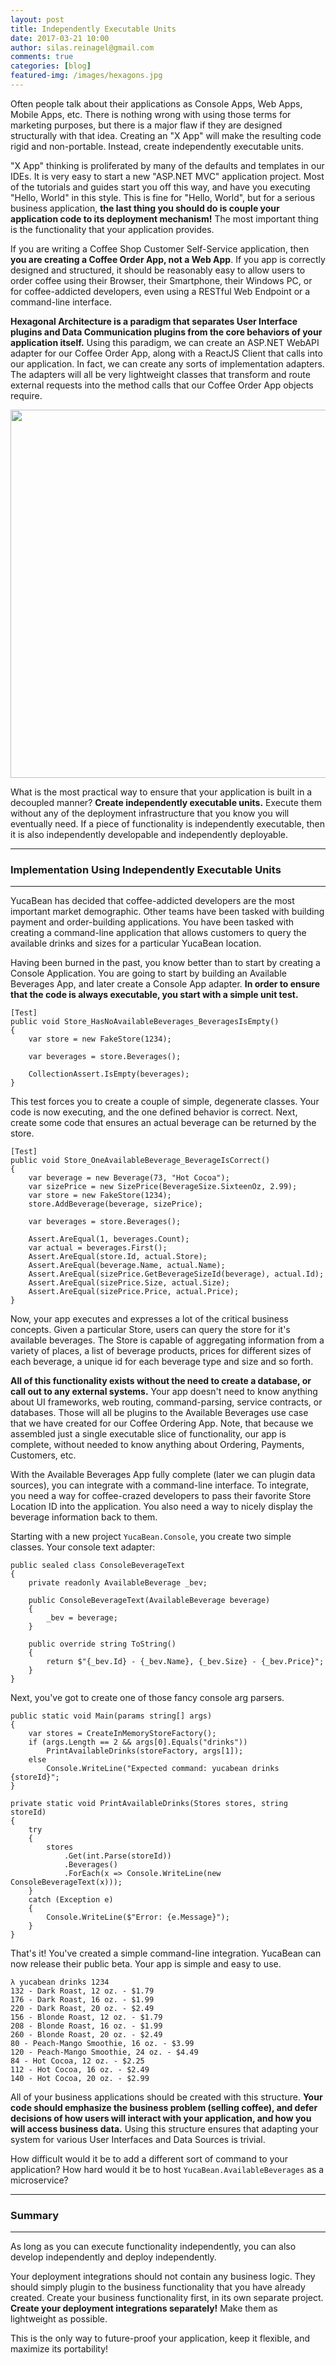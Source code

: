 ```yaml
---
layout: post
title: Independently Executable Units
date: 2017-03-21 10:00
author: silas.reinagel@gmail.com
comments: true
categories: [blog]
featured-img: /images/hexagons.jpg
---
```


Often people talk about their applications as Console Apps, Web Apps, Mobile Apps, etc. There is nothing wrong with using those terms for marketing purposes, but there is a major flaw if they are designed structurally with that idea. Creating an "X App" will make the resulting code rigid and non-portable. Instead, create independently executable units.

"X App" thinking is proliferated by many of the defaults and templates in our IDEs. It is very easy to start a new "ASP.NET MVC" application project. Most of the tutorials and guides start you off this way, and have you executing "Hello, World" in this style. This is fine for "Hello, World", but for a serious business application, <strong>the last thing you should do is couple your application code to its deployment mechanism!</strong> The most important thing is the functionality that your application provides. 

If you are writing a Coffee Shop Customer Self-Service application, then <strong>you are creating a Coffee Order App, not a Web App</strong>. If you app is correctly designed and structured, it should be reasonably easy to allow users to order coffee using their Browser, their Smartphone, their Windows PC, or for coffee-addicted developers, even using a RESTful Web Endpoint or a command-line interface.

<strong>Hexagonal Architecture is a paradigm that separates User Interface plugins and Data Communication plugins from the core behaviors of your application itself.</strong> Using this paradigm, we can create an ASP.NET WebAPI adapter for our Coffee Order App, along with a ReactJS Client that calls into our application. In fact, we can create any sorts of implementation adapters. The adapters will all be very lightweight classes that transform and route external requests into the method calls that our Coffee Order App objects require. 

<img src="/images/hexagonal-architecture-example-1.jpg" alt="" width="1280" height="589"  />

What is the most practical way to ensure that your application is built in a decoupled manner? <strong>Create independently executable units.</strong> Execute them without any of the deployment infrastructure that you know you will eventually need. If a piece of functionality is independently executable, then it is also independently developable and independently deployable. 

----

### Implementation Using Independently Executable Units

----

YucaBean has decided that coffee-addicted developers are the most important market demographic. Other teams have been tasked with building payment and order-building applications. You have been tasked with creating a command-line application that allows customers to query the available drinks and sizes for a particular YucaBean location. 

Having been burned in the past, you know better than to start by creating a Console Application. You are going to start by building an Available Beverages App, and later create a Console App adapter. <strong>In order to ensure that the code is always executable, you start with a simple unit test.</strong>

```
[Test]
public void Store_HasNoAvailableBeverages_BeveragesIsEmpty()
{
    var store = new FakeStore(1234);

    var beverages = store.Beverages();

    CollectionAssert.IsEmpty(beverages);
}
```

This test forces you to create a couple of simple, degenerate classes. Your code is now executing, and the one defined behavior is correct. Next, create some code that ensures an actual beverage can be returned by the store.

```
[Test]
public void Store_OneAvailableBeverage_BeverageIsCorrect()
{
    var beverage = new Beverage(73, "Hot Cocoa");
    var sizePrice = new SizePrice(BeverageSize.SixteenOz, 2.99);
    var store = new FakeStore(1234);
    store.AddBeverage(beverage, sizePrice);

    var beverages = store.Beverages();

    Assert.AreEqual(1, beverages.Count);
    var actual = beverages.First();
    Assert.AreEqual(store.Id, actual.Store);
    Assert.AreEqual(beverage.Name, actual.Name);
    Assert.AreEqual(sizePrice.GetBeverageSizeId(beverage), actual.Id);
    Assert.AreEqual(sizePrice.Size, actual.Size);
    Assert.AreEqual(sizePrice.Price, actual.Price);
}
```

Now, your app executes and expresses a lot of the critical business concepts. Given a particular Store, users can query the store for it's available beverages. The Store is capable of aggregating information from a variety of places, a list of beverage products, prices for different sizes of each beverage, a unique id for each beverage type and size and so forth. 

<strong>All of this functionality exists without the need to create a database, or call out to any external systems.</strong> Your app doesn't need to know anything about UI frameworks, web routing, command-parsing, service contracts, or databases. Those will all be plugins to the Available Beverages use case that we have created for our Coffee Ordering App. Note, that because we assembled just a single executable slice of functionality, our app is complete, without needed to know anything about Ordering, Payments, Customers, etc.

With the Available Beverages App fully complete (later we can plugin data sources), you can integrate with a command-line interface. To integrate, you need a way for coffee-crazed developers to pass their favorite Store Location ID into the application. You also need a way to nicely display the beverage information back to them. 

Starting with a new project `YucaBean.Console`, you create two simple classes. Your console text adapter:

```
public sealed class ConsoleBeverageText
{
    private readonly AvailableBeverage _bev;

    public ConsoleBeverageText(AvailableBeverage beverage)
    {
        _bev = beverage;
    }

    public override string ToString()
    {
        return $"{_bev.Id} - {_bev.Name}, {_bev.Size} - {_bev.Price}";
    }
}
```

Next, you've got to create one of those fancy console arg parsers. 

```
public static void Main(params string[] args)
{
    var stores = CreateInMemoryStoreFactory();
    if (args.Length == 2 && args[0].Equals("drinks"))
        PrintAvailableDrinks(storeFactory, args[1]);
    else
        Console.WriteLine("Expected command: yucabean drinks {storeId}";
}

private static void PrintAvailableDrinks(Stores stores, string storeId)
{
    try
    {
        stores
            .Get(int.Parse(storeId))
            .Beverages()
            .ForEach(x => Console.WriteLine(new ConsoleBeverageText(x)));
    }
    catch (Exception e)
    {
        Console.WriteLine($"Error: {e.Message}");
    }
}
```

That's it! You've created a simple command-line integration. YucaBean can now release their public beta. Your app is simple and easy to use.

```
λ yucabean drinks 1234
132 - Dark Roast, 12 oz. - $1.79
176 - Dark Roast, 16 oz. - $1.99
220 - Dark Roast, 20 oz. - $2.49
156 - Blonde Roast, 12 oz. - $1.79
208 - Blonde Roast, 16 oz. - $1.99
260 - Blonde Roast, 20 oz. - $2.49
80 - Peach-Mango Smoothie, 16 oz. - $3.99
120 - Peach-Mango Smoothie, 24 oz. - $4.49
84 - Hot Cocoa, 12 oz. - $2.25
112 - Hot Cocoa, 16 oz. - $2.49
140 - Hot Cocoa, 20 oz. - $2.99
```

All of your business applications should be created with this structure. <strong>Your code should emphasize the business problem (selling coffee), and defer decisions of how users will interact with your application, and how you will access business data.</strong> Using this structure ensures that adapting your system for various User Interfaces and Data Sources is trivial. 

How difficult would it be to add a different sort of command to your application? 
How hard would it be to host `YucaBean.AvailableBeverages` as a microservice? 

----

### Summary

----

As long as you can execute functionality independently, you can also develop independently and deploy independently. 

Your deployment integrations should not contain any business logic. They should simply plugin to the business functionality that you have already created. Create your business functionality first, in its own separate project. <strong>Create your deployment integrations separately!</strong> Make them as lightweight as possible. 

This is the only way to future-proof your application, keep it flexible, and maximize its portability!
